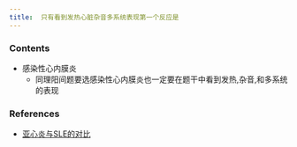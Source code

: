 ```yaml
---
title:  只有看到发热心脏杂音多系统表现第一个反应是
--- 
```


### Contents
- 感染性心内膜炎
  - 同理阳间题要选感染性心内膜炎也一定要在题干中看到发热,杂音,和多系统的表现
### References
- [亚心炎与SLE的对比](/亚心炎与SLE的对比)

